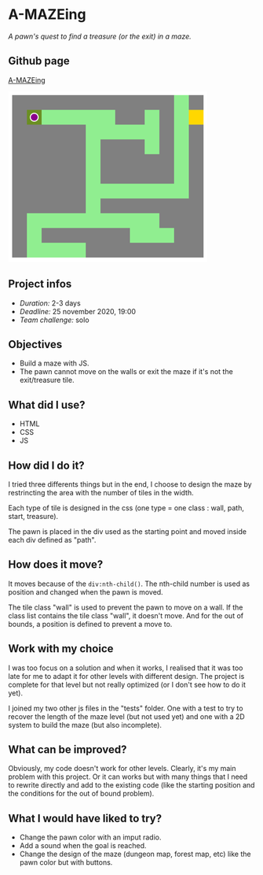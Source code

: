 # A-MAZEing
*A pawn's quest to find a treasure (or the exit) in a maze.*

## Github page
[A-MAZEing](https://gaudrey.github.io/amazeing/)

![illu A-MAZEing lvl1](./mazelvl1.png)

## Project infos
* *Duration:* 2-3 days
* *Deadline:* 25 november 2020, 19:00
* *Team challenge:* solo

## Objectives
* Build a maze with JS.
* The pawn cannot move on the walls or exit the maze if it's not the exit/treasure tile.

## What did I use?
* HTML
* CSS
* JS

## How did I do it?
I tried three differents things but in the end, I choose to design the maze by restrincting the area with the number of tiles in the width.

Each type of tile is designed in the css (one type = one class : wall, path, start, treasure).

The pawn is placed in the div used as the starting point and moved inside each div defined as "path".

## How does it move?
It moves because of the `div:nth-child()`. The nth-child number is used as position and changed when the pawn is moved.

The tile class "wall" is used to prevent the pawn to move on a wall. If the class list contains the tile class "wall", it doesn't move. And for the out of bounds, a position is defined to prevent a move to.

## Work with my choice
I was too focus on a solution and when it works, I realised that it was too late for me to adapt it for other levels with different design. The project is complete for that level but not really optimized (or I don't see how to do it yet).

I joined my two other js files in the "tests" folder. One with a test to try to recover the length of the maze level (but not used yet) and one with a 2D system to build the maze (but also incomplete).

## What can be improved?
Obviously, my code doesn't work for other levels. Clearly, it's my main problem with this project. Or it can works but with many things that I need to rewrite directly and add to the existing code (like the starting position and the conditions for the out of bound problem).

## What I would have liked to try?
* Change the pawn color with an imput radio.
* Add a sound when the goal is reached.
* Change the design of the maze (dungeon map, forest map, etc) like the pawn color but with buttons.